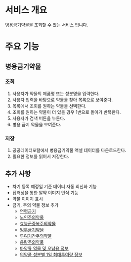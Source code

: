 # 서비스 개요
병용금기약물을 조회할 수 있는 서비스 입니다.

# 주요 기능
## 병용금기약물
### 조회
1. 사용자가 약물의 제품명 또는 성분명을 입력한다.
2. 사용자 입력을 바탕으로 약물을 찾아 목록으로 보여준다.
3. 목록에서 조회를 원하는 약물을 선택한다.
4. 조회를 원하는 약물이 더 있을 경우 1번으로 돌아가 반복한다.
5. 사용자가 검색 버튼을 누른다.
6. 병용 금지 약물을 보여준다.

### 저장
1. 공공데이터포털에서 병용금기약물 액셀 데이터를 다운로드한다.
2. 필요한 정보를 읽어서 저장한다.

## 추가 사항
- 차기 등록 예정일 기준 데이터 자동 최신화 기능
- 딥러닝을 통한 알약 이미지 인식 기능
- 약물 이미지 표시
- 금기, 주의 약물 정보 추가
    - [연령금기](https://www.data.go.kr/data/15089531/fileData.do)
    - [노인주의약물](https://www.data.go.kr/data/15089521/fileData.do)
    - [효능군중복주의약물](https://www.data.go.kr/data/15089542/fileData.do)
    - [임부금기약물](https://www.data.go.kr/data/15089735/fileData.do)
    - [투여기간주의약물](https://www.data.go.kr/data/15089541/fileData.do)
    - [용량주의약물](https://www.data.go.kr/data/15089533/fileData.do)
    - [마약류 약물 및 오남용 정보](https://www.data.go.kr/data/15058963/openapi.do)
    - [의약품 성분별 1일 최대투여량 정보](https://www.data.go.kr/data/15098095/openapi.do)